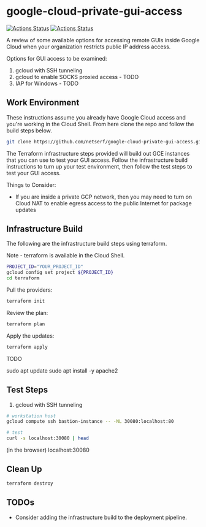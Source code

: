 # google-cloud-private-gui-access

[![Actions Status](https://github.com/netserf/google-cloud-private-gui-access/workflows/Terraform%20Lint/badge.svg)](https://github.com/netserf/google-cloud-private-gui-access/actions)
[![Actions Status](https://github.com/netserf/google-cloud-private-gui-access/workflows/Docs/badge.svg)](https://github.com/netserf/google-cloud-private-gui-access/actions)

A review of some available options for accessing remote GUIs inside Google
Cloud when your organization restricts public IP address access.

Options for GUI access to be examined:

1. gcloud with SSH tunneling
1. gcloud to enable SOCKS proxied access - TODO
1. IAP for Windows - TODO

## Work Environment

These instructions assume you already have Google Cloud access and you're
working in the Cloud Shell. From here clone the repo and follow the build steps
below.

```bash
git clone https://github.com/netserf/google-cloud-private-gui-access.git
```

The Terraform infrastructure steps provided will build out GCE instances that
you can use to test your GUI access. Follow the infrastructure build
instructions to turn up your test environment, then follow the test steps to
test your GUI access.

Things to Consider:

* If you are inside a private GCP network, then you may need to turn on Cloud
  NAT to enable egress access to the public Internet for package updates

## Infrastructure Build

The following are the infrastructure build steps using terraform.

Note - terraform is available in the Cloud Shell.

```bash
PROJECT_ID="YOUR_PROJECT_ID"
gcloud config set project ${PROJECT_ID}
cd terraform
```

Pull the providers:

```bash
terraform init
```

Review  the plan:

```bash
terraform plan
```

Apply the updates:

```bash
terraform apply
```

TODO

sudo apt update
sudo apt install -y apache2

## Test Steps

1. gcloud with SSH tunneling

```bash
# workstation host
gcloud compute ssh bastion-instance -- -NL 30080:localhost:80
```

```bash
# test
curl -s localhost:30080 | head
```

(in the browser)  localhost:30080

## Clean Up

```bash
terraform destroy
```

## TODOs

* Consider adding the infrastructure build to the deployment pipeline.

